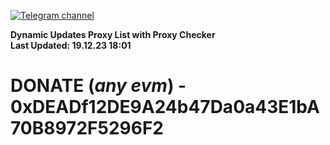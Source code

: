 [![Telegram channel](https://img.shields.io/endpoint?url=https://runkit.io/damiankrawczyk/telegram-badge/branches/master?url=https://t.me/n4z4v0d)](https://t.me/n4z4v0d) 

**Dynamic Updates Proxy List with Proxy Checker**  
**Last Updated: 19.12.23 18:01**

# DONATE (_any evm_) - 0xDEADf12DE9A24b47Da0a43E1bA70B8972F5296F2
